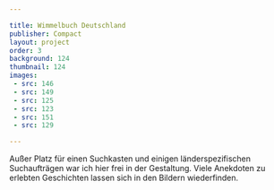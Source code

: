 ```yaml
---

title: Wimmelbuch Deutschland
publisher: Compact
layout: project
order: 3
background: 124
thumbnail: 124
images:
 - src: 146
 - src: 149
 - src: 125
 - src: 123
 - src: 151
 - src: 129

---
```


Außer Platz für einen Suchkasten und einigen länderspezifischen Suchaufträgen war ich hier frei in der Gestaltung. Viele Anekdoten zu erlebten Geschichten lassen sich in den Bildern wiederfinden.